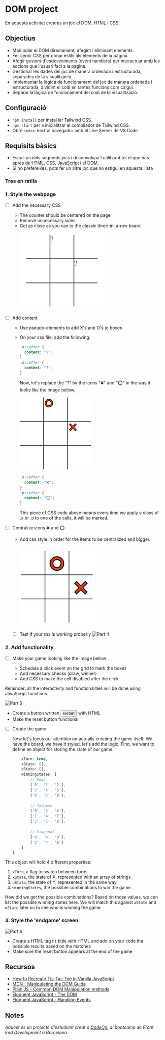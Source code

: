 # DOM project

En aquesta activitat crearàs un joc el DOM, HTML i CSS.

## Objectius

- Manipular el DOM directament, afegint i eliminant elements.
- Fer servir CSS per donar estils als elements de la pàgina.
- Afegir gestors d'esdeveniments (event handlers) per interactuar amb les accions que l'usuari faci a la pàgina.
- Gestionar les dades del joc de manera ordenada i estructurada, separades de la visualització
- Implementar la lògica de funcionament del joc de manera ordenada i estructurada, dividint el codi en tantes funcions com calgui.
- Separar la lògica de funcionament del codi de la visualització.

## Configuració

- `npm install` per instal·lar Tailwind CSS.
- `npm start` per a inicialitzar el compilador de Tailwind CSS.
- Obre `index.html` al navegador amb el Live Server de VS Code.

## Requisits bàsics

- Escull un dels següents jocs i desenvolupa'l utilitzant tot el que has après de HTML, CSS, JavaScript i el DOM.
- Si ho prefereixes, pots fer un altre joc que no estigui en aquesta llista

### Tres en ratlla

### 1. Style the webpage

- [ ] Add the necessary CSS

  - The counter should be centered on the page
  - Remove unnecessary sides
  - Get as close as you can to the classic three-in-a-row board
  ![Part 1](suport/pas1.png)

- [ ] Add content

  - Use pseudo-elements to add X's and O's to boxes
  - On your css file, add the following:

    ```css
    .x::after {
      content: "?";
    }
    .o::after {
      content: "?";
    }
    ```

    Now, let's replace the "?" by the icons "❌" and "⭕" in the way it looks like the image bellow.

    ![Part 2](suport/pas2.png)

    ```css
    .x::after {
      content: "❌";
    }
    .o::after {
      content: "⭕";
    }
    ```

    This piece of CSS code above means every time we apply a class of .x or .o to one of the cells, it will be marked.

- [ ] Centralize icons ❌ and ⭕

  - Add css style in order for the items to be centralized and bigger.

    ![Part 3](suport/pas3.png)

  - [ ] Test if your `CSS` is working properly
        ![Part 4](https://allma.si/blog/wp-content/uploads/2021/12/applying-classes-to-cells.gif)

### 2. Add functionality

- [ ] Make your game looking like the image bellow

  - Schedule a click event on the grid to mark the boxes
  - Add necessary checks (draw, winner)
  - Add CSS to make the cell disabled after the click

Reminder: all the interactivity and functionalities will be done using JavaScript functions.

![Part 5](https://allma.si/blog/wp-content/uploads/2021/12/markers-with-styles.gif)

- Create a button written <button>restart</button> with HTML
- Make the reset button functional

- [ ] Create the game

  Now let's focus our attention on actually creating the game itself. We have the board, we have it styled, let's add the logic. First, we want to define an object for storing the state of our game:

  ```js const game = {
      xTurn: true,
      xState: [],
      oState: [],
      winningStates: [
          // Rows
          ['0', '1', '2'],
          ['3', '4', '5'],
          ['6', '7', '8'],

          // Columns
          ['0', '3', '6'],
          ['1', '4', '7'],
          ['2', '5', '8'],

          // Diagonal
          ['0', '4', '8'],
          ['2', '4', '6']
      ]
  }
  ```

This object will hold 4 different properties:

1. `xTurn`, a flag to switch between turns
2. `xState`, the state of X, represented with an array of strings
3. `oState`, the state of Y, represented in the same way
4. `winningStates`, the possible combinations to win the game.

How did we get the possible combinations? Based on those values, we can list the possible winning states here. We will match this against `xState` and `oState` later on to see who is winning the game.

### 3. Style the 'endgame' screen

![Part 6](https://allma.si/blog/wp-content/uploads/2021/12/playing-draw.gif)

- Create a HTML tag `h1` tittle with HTML and add on your code the possible results based on the matches
- Make sure the reset button appears at the end of the game

## Recursos

- [How to Recreate Tic-Tac-Toe in Vanilla JavaScript](https://www.webtips.dev/tic-tac-toe-in-javascript)
- [MDN - Manipulating the DOM Guide](https://developer.mozilla.org/en-US/docs/Learn/JavaScript/Client-side_web_APIs/Manipulating_documents)
- [Plain JS - Common DOM Manipulation methods](https://plainjs.com/javascript/manipulation/)
- [Eloquent JavaScript - The DOM](https://eloquentjavascript.net/14_dom.html)
- [Eloquent JavaScript - Handling Events](https://eloquentjavascript.net/15_event.html)

## Notes

_Aquest és un projecte d'estudiant creat a [CodeOp](http://CodeOp.tech), al bootcamp de Front End Development a Barcelona._
